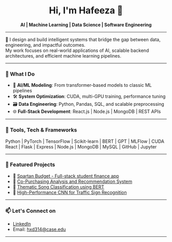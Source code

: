<h1 align="center">Hi, I'm Hafeeza 👋</h1>

<p align="center">
  <strong>AI | Machine Learning | Data Science | Software Engineering</strong>
</p>

---

🎯 I design and build intelligent systems that bridge the gap between data, engineering, and impactful outcomes.  
My work focuses on real-world applications of AI, scalable backend architectures, and efficient machine learning pipelines.

---

### 🚀 What I Do

- 🧠 **AI/ML Modeling**: From transformer-based models to classic ML pipelines  
- 🛠 **System Optimization**: CUDA, multi-GPU training, performance tuning  
- 🗃 **Data Engineering**: Python, Pandas, SQL, and scalable preprocessing  
- 🌐 **Full-Stack Development**: React.js | Node.js | MongoDB | REST APIs  

---

### 🧰 Tools, Tech & Frameworks
Python | PyTorch | TensorFlow | Scikit-learn | BERT | GPT | MLFlow | CUDA
React | Flask | Express | Node.js | MongoDB | MySQL | GitHub | Jupyter

---

### 📌 Featured Projects

- 🔗 [Spartan Budget - Full-stack student finance app](https://github.com/HafeezaBegum/SpartanBudget)  
- 🔗 [Co-Purchasing Analysis and Recommendation System](https://github.com/HafeezaBegum/Co-Purchasing-Analysis-and-Recommendation-System)  
- 🔗 [Thematic Song Classification using BERT](https://github.com/HafeezaBegum/Thematic-Song-Classification-using-BERT-Distributed-NLP)  
- 🔗 [High-Performance CNN for Traffic Sign Recognition](https://github.com/HafeezaBegum/High-Performance-CNN-for-Real-Time-Traffic-Sign-Recognition)

---

### 📫 Let's Connect on

- [LinkedIn](https://linkedin.com/in/hafeeza-begum)
- Email: hxd314@case.edu  

---
